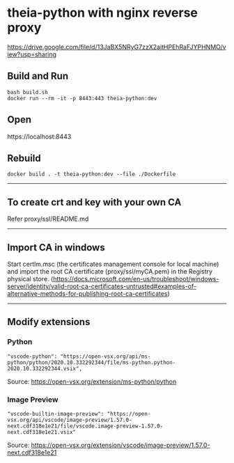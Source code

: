 # theia-python with nginx reverse proxy

https://drive.google.com/file/d/13JaBX5NRyG7zzX2ajtHPEhRaFJYPHNMO/view?usp=sharing

## Build and Run
```
bash build.sh
docker run --rm -it -p 8443:443 theia-python:dev
```

## Open

https://localhost:8443



## Rebuild

```
docker build . -t theia-python:dev --file ./Dockerfile
```


---

## To create crt and key with your own CA

Refer proxy/ssl/README.md


---

## Import CA in windows

Start certlm.msc (the certificates management console for local machine) and import the root CA certificate (proxy/ssl/myCA.pem) in the Registry physical store. (https://docs.microsoft.com/en-us/troubleshoot/windows-server/identity/valid-root-ca-certificates-untrusted#examples-of-alternative-methods-for-publishing-root-ca-certificates)


---

## Modify extensions

### Python

```
"vscode-python": "https://open-vsx.org/api/ms-python/python/2020.10.332292344/file/ms-python.python-2020.10.332292344.vsix",
```

Source: https://open-vsx.org/extension/ms-python/python


### Image Preview

```
"vscode-builtin-image-preview": "https://open-vsx.org/api/vscode/image-preview/1.57.0-next.cdf318e1e21/file/vscode.image-preview-1.57.0-next.cdf318e1e21.vsix"
```

Source: https://open-vsx.org/extension/vscode/image-preview/1.57.0-next.cdf318e1e21
